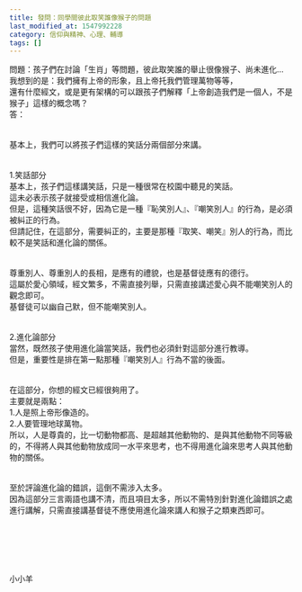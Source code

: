 ```yaml
---
title: 發問：同學間彼此取笑誰像猴子的問題
last_modified_at: 1547992228
category: 信仰與精神、心理、輔導
tags: []
---
```


問題：孩子們在討論「生肖」等問題，彼此取笑誰的舉止很像猴子、尚未進化…<br>我想到的是：我們擁有上帝的形象，且上帝托我們管理萬物等等，<br>還有什麼經文，或是更有架構的可以跟孩子們解釋「上帝創造我們是一個人，不是猴子」這樣的概念嗎？<br><!--more-->答：<br><br><br>基本上，我們可以將孩子們這樣的笑話分兩個部分來講。<br><br> <br>1.笑話部分<br>基本上，孩子們這樣講笑話，只是一種很常在校園中聽見的笑話。<br>這未必表示孩子就接受或相信進化論。<br>但是，這種笑話很不好，因為它是一種『恥笑別人』、『嘲笑別人』的行為，是必須被糾正的行為。<br>但請記住，在這部分，需要糾正的，主要是那種『取笑、嘲笑』別人的行為，而比較不是笑話和進化論的關係。<br><br> <br>尊重別人、尊重別人的長相，是應有的禮貌，也是基督徒應有的德行。<br>這屬於愛心領域，經文繁多，不需直接列舉，只需直接講述愛心與不能嘲笑別人的觀念即可。<br>基督徒可以幽自己默，但不能嘲笑別人。<br> <br> <br>2.進化論部分<br>當然，既然孩子使用進化論當笑話，我們也必須針對這部分進行教導。<br>但是，重要性是排在第一點那種『嘲笑別人』行為不當的後面。<br> <br><br>在這部分，你想的經文已經很夠用了。<br>主要就是兩點：<br>1.人是照上帝形像造的。<br>2.人要管理地球萬物。<br>所以，人是尊貴的，比一切動物都高、是超越其他動物的、是與其他動物不同等級的，不得將人與其他動物放成同一水平來思考，也不得用進化論來思考人與其他動物的關係。<br> <br><br>至於評論進化論的錯誤，這倒不需涉入太多。<br>因為這部分三言兩語也講不清，而且項目太多，所以不需特別針對進化論錯誤之處進行講解，只需直接講基督徒不應使用進化論來講人和猴子之類東西即可。<br> <br><br><br><br><br><br>小小羊<br><br><br><br><br><br><br>
